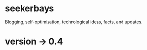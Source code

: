# seekerbays
Blogging, self-optimization, technological ideas, facts, and updates.

# version -> 0.4
